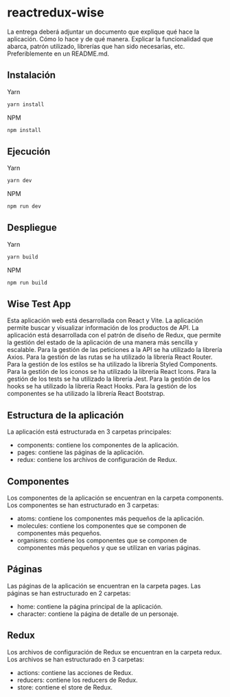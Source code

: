 # reactredux-wise
La entrega deberá adjuntar un documento que explique qué hace la aplicación.
Cómo lo hace y de qué manera.
Explicar la funcionalidad que abarca, patrón
utilizado, librerías que han sido necesarias, etc. Preferiblemente en un README.md.

## Instalación
Yarn
```bash
yarn install
```
NPM
```bash
npm install
```

## Ejecución
Yarn
```bash
yarn dev
```
NPM
```bash
npm run dev
```

## Despliegue
Yarn
```bash
yarn build
```
NPM
```bash
npm run build
```

## Wise Test App 
Esta aplicación web está desarrollada con React y Vite.
La aplicación permite buscar y visualizar información de los productos de API.
La aplicación está desarrollada con el patrón de diseño de Redux, que permite la gestión del estado de la aplicación de una manera más sencilla y escalable.
Para la gestión de las peticiones a la API se ha utilizado la librería Axios.
Para la gestión de las rutas se ha utilizado la librería React Router.
Para la gestión de los estilos se ha utilizado la librería Styled Components.
Para la gestión de los iconos se ha utilizado la librería React Icons.
Para la gestión de los tests se ha utilizado la librería Jest.
Para la gestión de los hooks se ha utilizado la librería React Hooks.
Para la gestión de los componentes se ha utilizado la librería React Bootstrap.

## Estructura de la aplicación
La aplicación está estructurada en 3 carpetas principales:
- components: contiene los componentes de la aplicación.
- pages: contiene las páginas de la aplicación.
- redux: contiene los archivos de configuración de Redux.

## Componentes
Los componentes de la aplicación se encuentran en la carpeta components.
Los componentes se han estructurado en 3 carpetas:
- atoms: contiene los componentes más pequeños de la aplicación.
- molecules: contiene los componentes que se componen de componentes más pequeños.
- organisms: contiene los componentes que se componen de componentes más pequeños y que se utilizan en varias páginas.
  
## Páginas
Las páginas de la aplicación se encuentran en la carpeta pages.
Las páginas se han estructurado en 2 carpetas:
- home: contiene la página principal de la aplicación.
- character: contiene la página de detalle de un personaje.

## Redux
Los archivos de configuración de Redux se encuentran en la carpeta redux.
Los archivos se han estructurado en 3 carpetas:
- actions: contiene las acciones de Redux.
- reducers: contiene los reducers de Redux.
- store: contiene el store de Redux.


